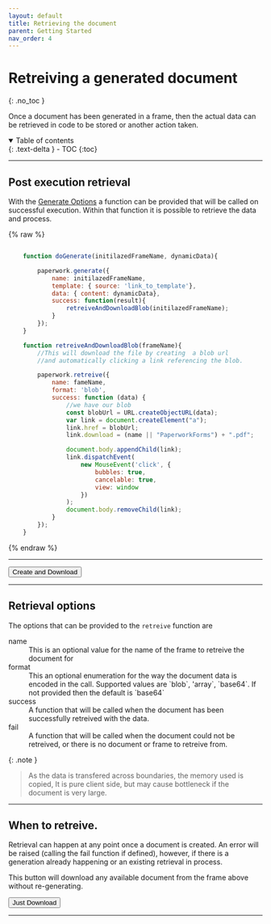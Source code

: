 ```yaml
---
layout: default
title: Retrieving the document
parent: Getting Started
nav_order: 4
---
```


# Retreiving a generated document
{: .no_toc }

Once a document has been generated in a frame, then the actual data can be retrieved in code to be stored or another action taken.

<details open markdown="block">
  <summary>
    Table of contents
  </summary>
  {: .text-delta }
- TOC
{:toc}
</details>

---

## Post execution retrieval

With the <a href='gen_config.html' >Generate Options</a> a function can be provided that will be called on successful execution. Within that function it is possible to retrieve the data and process.

{% raw %}
```javascript

    function doGenerate(initilazedFrameName, dynamicData){

        paperwork.generate({
            name: initilazedFrameName,
            template: { source: 'link_to_template'},
            data: { content: dynamicData},
            success: function(result){
                retreiveAndDownloadBlob(initilazedFrameName);
            }
        });
    }

    function retreiveAndDownloadBlob(frameName){
        //This will download the file by creating  a blob url
        //and automatically clicking a link referencing the blob.

        paperwork.retreive({
            name: fameName, 
            format: 'blob',
            success: function (data) {
                //we have our blob
                const blobUrl = URL.createObjectURL(data);
                var link = document.createElement("a");
                link.href = blobUrl;
                link.download = (name || "PaperworkForms") + ".pdf";

                document.body.appendChild(link);
                link.dispatchEvent(
                    new MouseEvent('click', {
                        bubbles: true,
                        cancelable: true,
                        view: window
                    })
                );
                document.body.removeChild(link);
            }
        });
    }

```
{% endraw %}

---

<button class="btn generateDoc">Create and Download</button>

<script>

var count = 0;

const generateDoc = document.querySelector('.generateDoc');


jtd.addEvent(generateDoc, 'click', function(){
  count++;
  var source = "https://raw.githubusercontent.com/richard-scryber/PaperworkDayDocs/main/docs/_samples/nodata/buttonDownload.html"
  var data = { count: count, name: "Just for download" };

  paperwork.generate({
    name: 'ButtonDownload',
    template: {source: source},
    data: {content: data},
    success: function(result) {
        retrieveAndDownloadBlob('ButtonDownload');
    }
  });

});

function retrieveAndDownloadBlob(frameName){
        //This will download the file by creating  a blob url
        //and automatically clicking a link referencing the blob.

        paperwork.retrieve({
            name: frameName, 
            format: 'blob',
            success: function (data) {
                //we have our blob
                const blobUrl = URL.createObjectURL(data);
                var link = document.createElement("a");
                link.href = blobUrl;
                link.download = (frameName || "PaperworkForms") + ".pdf";

                document.body.appendChild(link);
                link.dispatchEvent(
                    new MouseEvent('click', {
                        bubbles: true,
                        cancelable: true,
                        view: window
                    })
                );
                document.body.removeChild(link);
            }
        });
    }

</script>

<!-- the frame will be initialzed by the code in the root default _layout -->
<div id='buttonDownload' class='document-container' name='ButtonDownload' data-pw-ui="Default, Code, Edit" ></div>

---

## Retrieval options

The options that can be provided to the `retreive` function are

<dl>
    <dt>name</dt>
    <dd>This is an optional value for the name of the frame to retreive the document for</dd>
    <dt>format</dt>
    <dd>This an optional enumeration for the way the document data is encoded in the call. Supported values are `blob`, 'array`, `base64`. If not provided then the default is `base64`</dd>
    <dt>success</dt>
    <dd>A function that will be called when the document has been successfully retreived with the data.</dd>
    <dt>fail</dt>
    <dd>A function that will be called when the document could not be retreived, or there is no document or frame to retreive from.</dd>
</dl>


{: .note }
> As the data is transfered across boundaries, the memory used is copied, 
> It is pure client side, but may cause bottleneck if the document is very large.

---

## When to retreive.

Retrieval can happen at any point once a document is created. 
An error will be raised (calling the fail function if defined), however, if there is a generation already happening or an existing retrieval in process.

This button will download any available document from the frame above without re-generating.


<button class="btn downloadDoc">Just Download</button>

<script>

var count = 0;

const downloadDoc = document.querySelector('.downloadDoc');

jtd.addEvent(downloadDoc, 'click', function(){
  retrieveAndDownloadBlob('ButtonDownload');
  });

</script>

---